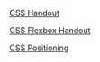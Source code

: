 <a href="https://github.com/neuefische/hh-web-24-7/tree/main/sessions/css-basics/css-basics.md">CSS Handout</a>

<a href="https://github.com/neuefische/hh-web-24-7/tree/main/sessions/css-flexbox/css-flexbox.md">CSS Flexbox Handout</a>

<a href="https://github.com/neuefische/hh-web-24-7/tree/main/sessions/css-positioning/css-positioning.md">CSS Positioning</a>
